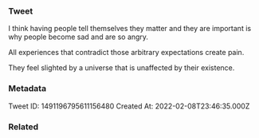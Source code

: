 ### Tweet
I think having people tell themselves they matter and they are important is why people become sad and are so angry.

All experiences that contradict those arbitrary expectations create pain.

They feel slighted by a universe that is unaffected by their existence.

### Metadata
Tweet ID: 1491196795611156480
Created At: 2022-02-08T23:46:35.000Z

### Related

